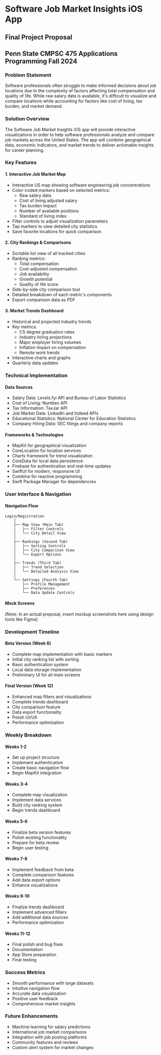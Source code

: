 # Software Job Market Insights iOS App
## Final Project Proposal
## Penn State CMPSC 475 Applications Programming Fall 2024

### Problem Statement
Software professionals often struggle to make informed decisions about job locations due to the complexity of factors affecting total compensation and quality of life. While raw salary data is available, it's difficult to visualize and compare locations while accounting for factors like cost of living, tax burden, and market demand.

### Solution Overview
The Software Job Market Insights iOS app will provide interactive visualizations in order to help software professionals analyze and compare job markets across the United States. The app will combine geographical data, economic indicators, and market trends to deliver actionable insights for career planning.

### Key Features

#### 1. Interactive Job Market Map
- Interactive US map showing software engineering job concentrations
- Color-coded markers based on selected metrics:
  - Raw salary data
  - Cost of living adjusted salary
  - Tax burden impact
  - Number of available positions
  - Standard of living index
- Filter controls to adjust visualization parameters
- Tap markers to view detailed city statistics
- Save favorite locations for quick comparison

#### 2. City Rankings & Comparisons
- Sortable list view of all tracked cities
- Ranking metrics:
  - Total compensation
  - Cost-adjusted compensation
  - Job availability
  - Growth potential
  - Quality of life score
- Side-by-side city comparison tool
- Detailed breakdown of each metric's components
- Export comparison data as PDF

#### 3. Market Trends Dashboard
- Historical and projected industry trends
- Key metrics:
  - CS degree graduation rates
  - Industry hiring projections
  - Major employer hiring volumes
  - Inflation impact on compensation
  - Remote work trends
- Interactive charts and graphs
- Quarterly data updates

### Technical Implementation

#### Data Sources
- Salary Data: Levels.fyi API and Bureau of Labor Statistics
- Cost of Living: Numbeo API
- Tax Information: TaxJar API
- Job Market Data: LinkedIn and Indeed APIs
- Educational Statistics: National Center for Education Statistics
- Company Hiring Data: SEC filings and company reports

#### Frameworks & Technologies
- MapKit for geographical visualization
- CoreLocation for location services
- Charts framework for trend visualization
- CoreData for local data persistence
- Firebase for authentication and real-time updates
- SwiftUI for modern, responsive UI
- Combine for reactive programming
- Swift Package Manager for dependencies

### User Interface & Navigation

#### Navigation Flow
```
Login/Registration
    │
    ├── Map View (Main Tab)
    │   ├── Filter Controls
    │   └── City Detail View
    │
    ├── Rankings (Second Tab)
    │   ├── Sorting Controls
    │   ├── City Comparison View
    │   └── Export Options
    │
    ├── Trends (Third Tab)
    │   ├── Trend Selection
    │   └── Detailed Analysis View
    │
    └── Settings (Fourth Tab)
        ├── Profile Management
        ├── Preferences
        └── Data Update Controls
```

#### Mock Screens

[Note: In an actual proposal, insert mockup screenshots here using design tools like Figma]

### Development Timeline

#### Beta Version (Week 6)
- Complete map implementation with basic markers
- Initial city ranking list with sorting
- Basic authentication system
- Local data storage implementation
- Preliminary UI for all main screens

#### Final Version (Week 12)
- Enhanced map filters and visualizations
- Complete trends dashboard
- City comparison feature
- Data export functionality
- Polish UI/UX
- Performance optimization

### Weekly Breakdown

#### Weeks 1-2
- Set up project structure
- Implement authentication
- Create basic navigation flow
- Begin MapKit integration

#### Weeks 3-4
- Complete map visualization
- Implement data services
- Build city ranking system
- Begin trends dashboard

#### Weeks 5-6
- Finalize beta version features
- Polish existing functionality
- Prepare for beta review
- Begin user testing

#### Weeks 7-8
- Implement feedback from beta
- Complete comparison features
- Add data export options
- Enhance visualizations

#### Weeks 9-10
- Finalize trends dashboard
- Implement advanced filters
- Add additional data sources
- Performance optimization

#### Weeks 11-12
- Final polish and bug fixes
- Documentation
- App Store preparation
- Final testing

### Success Metrics
- Smooth performance with large datasets
- Intuitive navigation flow
- Accurate data visualization
- Positive user feedback
- Comprehensive market insights

### Future Enhancements
- Machine learning for salary predictions
- International job market comparisons
- Integration with job posting platforms
- Community features and reviews
- Custom alert system for market changes
